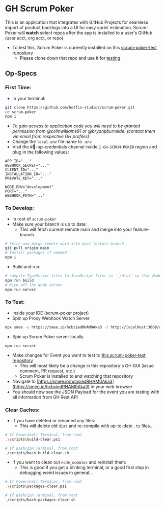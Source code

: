 # GH Scrum Poker
This is an application that integrates with GitHub Projects for seamless import of product backlogs into a UI for easy sprint estimation.
Scrum-Poker will **watch** select repos after the app is installed to a user's GitHub (user acct, org acct, or repo)

- To test this, Scrum Poker is currently installed on this [scrum-poker-test repository](https://github.com/colinwilliams91/scrum-poker-test)
  - Please clone down that repo and use it for [testing](https://github.com/colinwilliams91/scrum-poker?tab=readme-ov-file#to-test)

## Op-Specs

### First Time:
- In your terminal:
```sh
git clone https://github.com/hotfix-studios/scrum-poker.git
cd scrum-poker
npm i
```
- _To gain access to application code you will need to be granted permission from @colinwilliams91 or @bryanpburnside. (contact them via email from respective GH profiles)_
- Change the `local.env` file name to `.env`
- Visit the #🔐-op-credentials channel inside `🦺-GH-SCRUM-POKER` region and plug in the following values:
```env
APP_ID="..."
WEBHOOK_SECRET="..."
CLIENT_ID="..."
INSTALLATION_ID="..."
PRIVATE_KEY="..."

NODE_ENV="development"
PORT="..."
WEBHOOK_PATH="..."
```

### To Develop:
- In root of `scrum-poker`
- Make sure your branch is up to date:
  - This will fetch current remote main and merge into your feature-branch
```sh
# fetch and merge remote main into your feature branch
git pull origin main
# Install packages if needed
npm i
```
- Build and run:
```sh
# compile TypeScript files to JavaScript files in `./dist` so that Node can run
npm run build
# Kick off the Node server
npm run server
```

### To Test:
- Inside your IDE (scrum-poker project)
- Spin up Proxy Webhook Watch Server
```sh
npx smee -u https://smee.io/hcbsiedRHAM0Aka3 -t http://localhost:3000/api/webhook
```
- Spin up Scrum Poker server locally
```sh
npm run server
```
- Make changes for Event you want to test to [this scrum-poker-test repository](https://github.com/colinwilliams91/scrum-poker-test)
  - This will most likely be a change in this repository's GH GUI (issue comment, PR request, etc.)
  - Scrum Poker is installed to and watching that repository
- Navigate to [https://smee.io/hcbsiedRHAM0Aka3](https://smee.io/hcbsiedRHAM0Aka3) in your web browser
- You should now see the JSON Payload for the event you are testing with all information from GH Rest API

### Clear Caches:
- If you have deleted or renamed any files:
  - This will delete old `dist` and re-compile with up-to-date `.ts` files...
```sh
# If Powershell Terminal, from root
.\scripts\build-clear.ps1

# If Bash/ZSH Terminal, from root
./scripts/bash-build-clear.sh
```
- If you want to clean out `node_modules` and reinstall them:
  - This is good if you get a blinking terminal, or a good first step in debugging weird issues in general...
```sh
# If Powershell Terminal, from root
.\scripts\packages-clear.ps1

# If Bash/ZSH Terminal, from root
./scripts/bash-packages-clear.sh
```